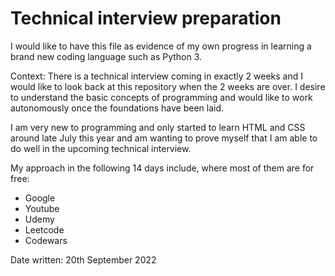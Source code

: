 # Technical interview preparation

I would like to have this file as evidence of my own progress in learning a brand new coding language such as Python 3. 

Context: There is a technical interview coming in exactly 2 weeks and I would like to look back at this repository when the 2 weeks are over. I desire to understand the basic concepts of programming and would like to work autonomously once the foundations have been laid.

I am very new to programming and only started to learn HTML and CSS around late July this year and am wanting to prove myself that I am able to do well in the upcoming technical interview.

My approach in the following 14 days include, where most of them are for free:

+ Google
+ Youtube
+ Udemy
+ Leetcode
+ Codewars

Date written: 20th September 2022